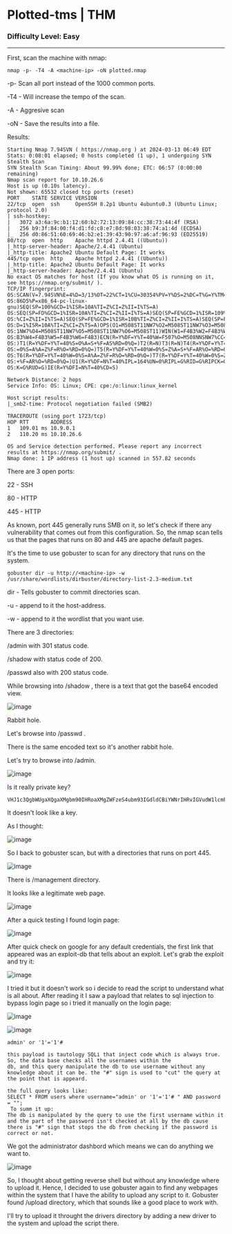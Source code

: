 # Plotted-tms | THM
### Difficulty Level: Easy 
-------------------------------------
First, scan the machine with nmap:

```
nmap -p- -T4 -A <machine-ip> -oN plotted.nmap
```

-p- Scan all port instead of the 1000 common ports.

-T4 - Will increase the tempo of the scan.

-A - Aggresive scan

-oN - Save the results into a file.

Results:

```
Starting Nmap 7.94SVN ( https://nmap.org ) at 2024-03-13 06:49 EDT
Stats: 0:08:01 elapsed; 0 hosts completed (1 up), 1 undergoing SYN Stealth Scan
SYN Stealth Scan Timing: About 99.99% done; ETC: 06:57 (0:00:00 remaining)
Nmap scan report for 10.10.26.6
Host is up (0.10s latency).
Not shown: 65532 closed tcp ports (reset)
PORT    STATE SERVICE VERSION
22/tcp  open  ssh     OpenSSH 8.2p1 Ubuntu 4ubuntu0.3 (Ubuntu Linux; protocol 2.0)
| ssh-hostkey: 
|   3072 a3:6a:9c:b1:12:60:b2:72:13:09:84:cc:38:73:44:4f (RSA)
|   256 b9:3f:84:00:f4:d1:fd:c8:e7:8d:98:03:38:74:a1:4d (ECDSA)
|_  256 d0:86:51:60:69:46:b2:e1:39:43:90:97:a6:af:96:93 (ED25519)
80/tcp  open  http    Apache httpd 2.4.41 ((Ubuntu))
|_http-server-header: Apache/2.4.41 (Ubuntu)
|_http-title: Apache2 Ubuntu Default Page: It works
445/tcp open  http    Apache httpd 2.4.41 ((Ubuntu))
|_http-title: Apache2 Ubuntu Default Page: It works
|_http-server-header: Apache/2.4.41 (Ubuntu)
No exact OS matches for host (If you know what OS is running on it, see https://nmap.org/submit/ ).
TCP/IP fingerprint:
OS:SCAN(V=7.94SVN%E=4%D=3/13%OT=22%CT=1%CU=30354%PV=Y%DS=2%DC=T%G=Y%TM=65F1
OS:86D5%P=x86_64-pc-linux-gnu)SEQ(SP=100%GCD=1%ISR=10A%TI=Z%CI=Z%II=I%TS=A)
OS:SEQ(SP=FD%GCD=1%ISR=10A%TI=Z%CI=Z%II=I%TS=A)SEQ(SP=FE%GCD=1%ISR=109%TI=Z
OS:%CI=Z%II=I%TS=A)SEQ(SP=FE%GCD=1%ISR=10B%TI=Z%CI=Z%II=I%TS=A)SEQ(SP=FF%GC
OS:D=1%ISR=10A%TI=Z%CI=Z%TS=A)OPS(O1=M508ST11NW7%O2=M508ST11NW7%O3=M508NNT1
OS:1NW7%O4=M508ST11NW7%O5=M508ST11NW7%O6=M508ST11)WIN(W1=F4B3%W2=F4B3%W3=F4
OS:B3%W4=F4B3%W5=F4B3%W6=F4B3)ECN(R=Y%DF=Y%T=40%W=F507%O=M508NNSNW7%CC=Y%Q=
OS:)T1(R=Y%DF=Y%T=40%S=O%A=S+%F=AS%RD=0%Q=)T2(R=N)T3(R=N)T4(R=Y%DF=Y%T=40%W
OS:=0%S=A%A=Z%F=R%O=%RD=0%Q=)T5(R=Y%DF=Y%T=40%W=0%S=Z%A=S+%F=AR%O=%RD=0%Q=)
OS:T6(R=Y%DF=Y%T=40%W=0%S=A%A=Z%F=R%O=%RD=0%Q=)T7(R=Y%DF=Y%T=40%W=0%S=Z%A=S
OS:+%F=AR%O=%RD=0%Q=)U1(R=Y%DF=N%T=40%IPL=164%UN=0%RIPL=G%RID=G%RIPCK=G%RUC
OS:K=G%RUD=G)IE(R=Y%DFI=N%T=40%CD=S)

Network Distance: 2 hops
Service Info: OS: Linux; CPE: cpe:/o:linux:linux_kernel

Host script results:
|_smb2-time: Protocol negotiation failed (SMB2)

TRACEROUTE (using port 1723/tcp)
HOP RTT       ADDRESS
1   109.01 ms 10.9.0.1
2   110.20 ms 10.10.26.6

OS and Service detection performed. Please report any incorrect results at https://nmap.org/submit/ .
Nmap done: 1 IP address (1 host up) scanned in 557.82 seconds
```

There are 3 open ports: 

22 - SSH

80 - HTTP

445 - HTTP

As known, port 445 generally runs SMB on it, so let's check if there any vulnerability that comes out from this configuration.
So, the nmap scan tells us that the pages that runs on 80 and 445 are apache default pages.

It's the time to use gobuster to scan for any directory that runs on the system.

```
gobuster dir -u http://<machine-ip> -w /usr/share/wordlists/dirbuster/directory-list-2.3-medium.txt
```

dir - Tells gobuster to commit directories scan.

-u - append to it the host-address.

-w - append to it the wordlist that you want use.

 
 There are 3 directories:

 /admin with 301 status code.

 /shadow with status code of 200.

 /passwd also with 200 status code.

While browsing into /shadow , there is a text that got the base64 encoded view.


![image](https://cdn-images-1.medium.com/max/1000/1*TAkhiYbEpHLsz62vGdMb3g.png)


Rabbit hole.

Let's browse into /passwd .

There is the same encoded text so it's another rabbit hole.

Let's try to browse into /admin.

![image](https://cdn-images-1.medium.com/max/1000/1*SdAqx2Zg6HSm-PBsN2JP5g.png)

Is it really private key?

```
VHJ1c3QgbWUgaXQgaXMgbm90IHRoaXMgZWFzeS4ubm93IGdldCBiYWNrIHRvIGVudW1lcmF0aW9uIDpE
```

It doesn't look like a key.

As I thought:

![image](https://cdn-images-1.medium.com/max/1000/1*R3RfIwGI9GG5mvuOSbt47w.png)


So I back to gobuster scan, but with a directories that runs on port 445.


![image](https://cdn-images-1.medium.com/max/1000/1*wmBj8JdE3OIcnfgKuCeelQ.png)


There is /management directory.


It looks like a legitimate web page.


![image](https://cdn-images-1.medium.com/max/1000/1*PPRAMElPq2tUZicTXvrXSw.png)


 After a quick testing I found login page:

 ![image](https://cdn-images-1.medium.com/max/1000/1*AYE1p8mrobfaNKZrlyvIQQ.png)


After quick check on google for any default credentials, the first link that appeared was an exploit-db that 
tells about an exploit.
Let's grab the exploit and try it:

![image](https://cdn-images-1.medium.com/max/1000/1*Fxc72LELFs11WPx-AJkAog.png)

I tried it but it doesn't work so i decide to read the script to understand what is all about.
After reading it I saw a payload that relates to sql injection to bypass login page so i tried it manually on
the login page:

![image](https://cdn-images-1.medium.com/max/1000/1*qqLF5ylLJ1Yfs9NRJYCGvg.png)


![image](https://cdn-images-1.medium.com/max/1000/1*wBYEpIln-KAMzpfgO5q-1g.png)

```
admin' or '1'='1'#

this payload is tautology SQLi that inject code which is always true. So, the data base checks all the usernames within the
db, and this query manipulate the db to use username without any knowledge about it can be. the "#" sign is used to "cut" the query at the point that is appeard.

the full query looks like:
SELECT * FROM users where username="admin' or '1'='1'# " AND password = "";
 To summ it up:
The db is manipulated by the query to use the first username within it and the part of the password isn't checked at all by the db cause there is "#" sign that stops the db from checking if the password is correct or not.
```

We got the administrator dashbord which means we can do anything we want to.

![image](https://cdn-images-1.medium.com/max/1000/1*V9xNOKEPBERpCA6c0BBvaw.png)


So, I thought about getting reverse shell but without any knowledge where to upload it. Hence, I decided to use gobuster again to find any webpages within the system that I have the ability to upload any script to it. Gobuster found /upload directory, which that sounds like a good place to work with.

I'll try to upload it throught the drivers directory by adding a new driver to the system and upload the script there.












 


















